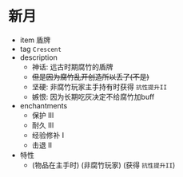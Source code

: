 # 新月  
- item 盾牌
- tag `Crescent`  
- description  
  - 神话: 远古时期腐竹的盾牌  
  - ~~但是因为腐竹乱开创造所以丢了(不是)~~  
  - 坚硬: 非腐竹玩家主手持有时获得 `抗性提升II`  
  - 嫉恨: 因为长期吃灰决定不给腐竹加buff  
- enchantments
  - 保护 III  
  - 耐久 III  
  - 经验修补 I  
  - 击退 II
- 特性  
  - (物品在主手时) (非腐竹玩家) (获得 `抗性提升II`)  